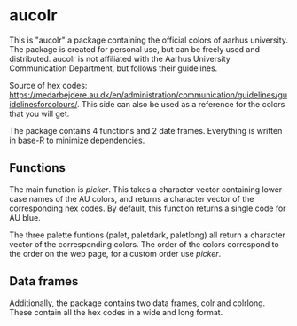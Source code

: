 # aucolr

This is "aucolr" a package containing the official colors of aarhus university.
The package is created for personal use, but can be freely used and distributed.
aucolr is not affiliated with the Aarhus University Communication Department, but follows their guidelines.


Source of hex codes: https://medarbejdere.au.dk/en/administration/communication/guidelines/guidelinesforcolours/.
This side can also be used as a reference for the colors that you will get.

The package contains 4 functions and 2 date frames. Everything is written in base-R to minimize dependencies.


## Functions

The main function is *picker*. 
This takes a character vector containing lower-case names of the AU colors, and returns a character vector of the corresponding  hex codes.
By default, this function returns a single code for AU blue.


The three palette funtions (palet, paletdark, paletlong) all return a character vector of the corresponding colors. 
The order of the colors correspond to the order on the web page, for a custom order use *picker*.

## Data frames

Additionally, the package contains two data frames, colr and colrlong. These contain all the hex codes in a wide and long format.
